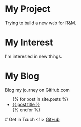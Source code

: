 # My Project
Trying to build a new web for R&M.
# My Interest
I'm interested in new things.
# My Blog
Blog my journey on GitHub.com
<ul>
  {% for post in site.posts %}
  <li>
    <a href="{{ post.url }}">{{ post.title }}</a>
  </li>
  {% endfor %}
</ul>
# Get in Touch
<u1>
  <1i>
    <a href="https://github.com/{{ site.github_chensmgt }}">GitHub</a>
  </1i>
</u1>
